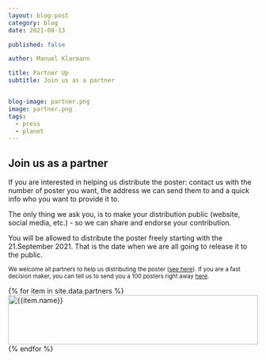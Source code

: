 ```yaml
---
layout: blog-post
category: blog
date: 2021-08-13

published: false

author: Manuel Klarmann

title: Partner Up
subtitle: Join us as a partner


blog-image: partner.png
image: partner.png
tags:
  - press
  - planet
---
```



## Join us as a partner

If you are interested in helping us distribute the poster: contact us with the number of poster you want, the address we can send them to and a quick info who you want to provide it to.

The only thing we ask you, is to make your distribution public (website, social media, etc.) - so we can share and endorse your contribution.

You will be allowed to distribute the poster freely starting with the 21.September 2021. That is the date when we are all going to release it to the public.


<small>We welcome all partners to help us distributing the poster (<a href="/blog/poster-campaign/">see here</a>). If you are a fast decision maker, you can tell us to send you a 100 posters right away <a href="/purchase/">here</a>.</small>

<div class="container">
    <div class="row">
        {% for item in site.data.partners %}
        <div class="col-lg-2 col-md-2 col-sm-2 col-xs-4">
            <div class="item">
                <img height="100" width="100%" src="{{item.image}}" alt="{{item.name}}" title="{{item.name}}">
            </div>
        </div>
        {% endfor %}
    </div>
</div>


